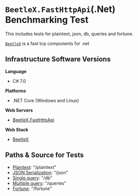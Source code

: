 # `BeetleX.FastHttpApi`(.Net) Benchmarking Test
This includes tests for plaintext, json, db, queries and fortune.

[`BeetleX`](https://github.com/IKende/) is a fast tcp components for .net

## Infrastructure Software Versions

**Language**

* C# 7.0

**Platforms**

* .NET Core (Windows and Linux)

**Web Servers**

* [BeetleX.FastHttpApi](https://github.com/IKende/FastHttpApi)

**Web Stack**

* [BeetleX](https://github.com/IKende/Beetlex)

## Paths & Source for Tests

* [Plaintext](Benchmarks/Program.cs): "/plaintext"
* [JSON Serialization](Benchmarks/Program.cs): "/json"
* [Single query](Benchmarks/Program.cs): "/db"
* [Multiple query](Benchmarks/Program.cs): "/queries"
* [Fortune](Benchmarks/Program.cs): "/fortune"
